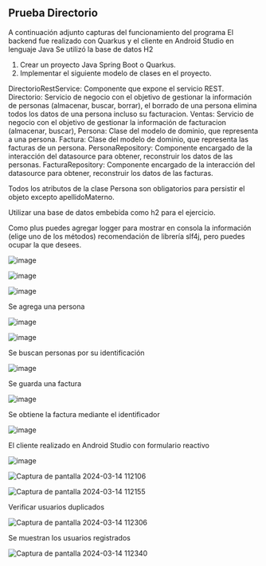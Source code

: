 ## Prueba Directorio
A continuación adjunto capturas del funcionamiento del programa
El backend fue realizado con Quarkus y el cliente en Android Studio en lenguaje Java
Se utilizó la base de datos H2

1.	Crear un proyecto Java Spring Boot o Quarkus.
2.	Implementar el siguiente modelo de clases en el proyecto.

DirectorioRestService: Componente que expone el servicio REST.
Directorio: Servicio de negocio con el objetivo de gestionar la información de personas (almacenar, buscar, borrar), el borrado de una persona elimina todos los datos de una persona incluso su facturacion.
Ventas: Servicio de negocio con el objetivo de gestionar la información de facturacion (almacenar, buscar),
Persona: Clase del modelo de dominio, que representa a una persona.
Factura: Clase del modelo de dominio, que representa las facturas de un persona.
PersonaRepository: Componente encargado de la interacción del datasource para obtener, reconstruir los datos de las personas.
FacturaRepository: Componente encargado de la interacción del datasource para obtener, reconstruir los datos de las facturas.

Todos los atributos de la clase Persona son obligatorios para persistir el objeto excepto apellidoMaterno.

Utilizar una base de datos embebida como h2 para el ejercicio.

Como plus puedes agregar logger para mostrar en consola la información (elige uno de los métodos) recomendación de librería slf4j, pero puedes ocupar la que desees. 

![image](https://github.com/abelgrajales/TestGetechnologiesMxDirectorio/assets/158242303/a227b3f8-0be5-469c-9cda-976a201ef634)

![image](https://github.com/abelgrajales/TestGetechnologiesMxDirectorio/assets/158242303/e5de7fe7-170b-4664-be4d-a59fccadbef0)

![image](https://github.com/abelgrajales/TestGetechnologiesMxDirectorio/assets/158242303/cb76ccca-5357-4fdd-98fd-f1687475b2dc)

Se agrega una persona

![image](https://github.com/abelgrajales/TestGetechnologiesMxDirectorio/assets/158242303/53a9d54e-ed9d-4b54-9565-ef963c39e2a1)

![image](https://github.com/abelgrajales/TestGetechnologiesMxDirectorio/assets/158242303/67a6b5d5-5291-4edf-ad14-e18da392adb4)

Se buscan personas por su identificación

![image](https://github.com/abelgrajales/TestGetechnologiesMxDirectorio/assets/158242303/29de7fee-5eec-4b67-96fb-0dfe4d532536)

Se guarda una factura 

![image](https://github.com/abelgrajales/TestGetechnologiesMxDirectorio/assets/158242303/544338ec-abda-49d8-8cd4-769414a3ad7f)

Se obtiene la factura mediante el identificador

![image](https://github.com/abelgrajales/TestGetechnologiesMxDirectorio/assets/158242303/d125c79f-b624-4070-bd6b-275e700cd614)

El cliente realizado en Android Studio con formulario reactivo

![image](https://github.com/abelgrajales/TestGetechnologiesMxDirectorio/assets/158242303/35f2df1f-06c5-4478-84ec-9559ccdf3226)

![Captura de pantalla 2024-03-14 112106](https://github.com/abelgrajales/TestGetechnologiesMxDirectorio/assets/158242303/a2a0de2a-adb2-4fa1-bb09-87fb4f610f81)

![Captura de pantalla 2024-03-14 112155](https://github.com/abelgrajales/TestGetechnologiesMxDirectorio/assets/158242303/3d6754fc-d9d6-455d-a82f-ce078331841c)

Verificar usuarios duplicados

![Captura de pantalla 2024-03-14 112306](https://github.com/abelgrajales/TestGetechnologiesMxDirectorio/assets/158242303/1388492d-e7ce-438f-b48c-6bafc633d46e)

Se muestran los usuarios registrados

![Captura de pantalla 2024-03-14 112340](https://github.com/abelgrajales/TestGetechnologiesMxDirectorio/assets/158242303/24f37c84-457f-45e9-9a70-85950bd91f84)






